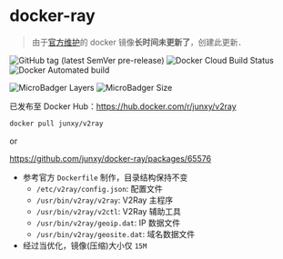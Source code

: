 # docker-ray

> 由于[官方维护](https://hub.docker.com/r/v2ray/official)的 docker 镜像**长时间未更新了**，创建此更新．

![GitHub tag (latest SemVer pre-release)](https://img.shields.io/github/v/tag/junxy/docker-ray?label=version)
![Docker Cloud Build Status](https://img.shields.io/docker/cloud/build/junxy/v2ray)
![Docker Automated build](https://img.shields.io/docker/cloud/automated/junxy/v2ray)

![MicroBadger Layers](https://img.shields.io/microbadger/layers/junxy/v2ray)
![MicroBadger Size](https://img.shields.io/microbadger/image-size/junxy/v2ray)

已发布至 Docker Hub：https://hub.docker.com/r/junxy/v2ray

```bash
docker pull junxy/v2ray
```

or

https://github.com/junxy/docker-ray/packages/65576

- 参考官方 `Dockerfile` 制作，目录结构保持不变
    - `/etc/v2ray/config.json`: 配置文件
    - `/usr/bin/v2ray/v2ray`: V2Ray 主程序
    - `/usr/bin/v2ray/v2ctl`: V2Ray 辅助工具
    - `/usr/bin/v2ray/geoip.dat`: IP 数据文件
    - `/usr/bin/v2ray/geosite.dat`: 域名数据文件
- 经过当优化，镜像(压缩)大小仅 `15M` 

